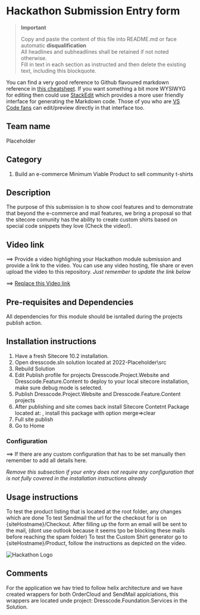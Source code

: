 # Hackathon Submission Entry form

> __Important__  
> 
> Copy and paste the content of this file into README.md or face automatic __disqualification__  
> All headlines and subheadlines shall be retained if not noted otherwise.  
> Fill in text in each section as instructed and then delete the existing text, including this blockquote.

You can find a very good reference to Github flavoured markdown reference in [this cheatsheet](https://github.com/adam-p/markdown-here/wiki/Markdown-Cheatsheet). If you want something a bit more WYSIWYG for editing then could use [StackEdit](https://stackedit.io/app) which provides a more user friendly interface for generating the Markdown code. Those of you who are [VS Code fans](https://code.visualstudio.com/docs/languages/markdown#_markdown-preview) can edit/preview directly in that interface too.

## Team name
Placeholder

## Category
1.	Build an e-commerce Minimum Viable Product to sell community t-shirts 

## Description
The purpose of this submission is to show cool features and to demonstrate that beyond the e-commerce and mail features, we bring a proposal so that the sitecore comunity has the ability to create custom shirts based on special code snippets they love (Check the video!).


## Video link
⟹ Provide a video highlighing your Hackathon module submission and provide a link to the video. You can use any video hosting, file share or even upload the video to this repository. _Just remember to update the link below_

⟹ [Replace this Video link](#video-link)



## Pre-requisites and Dependencies

All dependencies for this module should be isntalled during the projects publish action.

## Installation instructions

1. Have a fresh Sitecore 10.2 installation.
2. Open dresscode.sln solution located at 2022-Placeholder\src
3. Rebuild Solution
4. Edit Publish profile for projects Dresscode.Project.Website and Dresscode.Feature.Content to deploy to your local sitecore installation, make sure debug mode is selected.
5. Publish Dresscode.Project.Website and Dresscode.Feature.Content projects
6. After publishing and site comes back install Sitecore Contetnt Package located at: , install this package with option merge=>clear
7. Full site publish
8. Go to Home 

### Configuration
⟹ If there are any custom configuration that has to be set manually then remember to add all details here.

_Remove this subsection if your entry does not require any configuration that is not fully covered in the installation instructions already_

## Usage instructions
To test the product listing that is located at the root folder, any changes which are done 
To test Sendmail the url for the checkout for is on {siteHostname}/Checkout. After filling up the form an email will be sent to the mail, (dont use outlook because it seems tpo be blocking these mails before reaching the spam folder)
To test the Custom Shirt generator go to {siteHostname}/Product, follow the instructions as depicted on the video.



![Hackathon Logo](docs/images/hackathon.png?raw=true "Hackathon Logo")


## Comments
For the application we hav tried to follow helix architecture and we have created wrappers for both OrderCloud and SendMail applciations, this wrappers are located unde project: Dresscode.Foundation.Services in the Solution.
